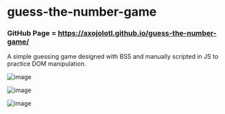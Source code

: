 # guess-the-number-game

### GitHub Page = https://axojolotl.github.io/guess-the-number-game/

A simple guessing game designed with BSS and manually scripted in JS to practice DOM manipulation.

![image](https://user-images.githubusercontent.com/72655919/148684941-2c0b4372-4777-476d-849a-2b66e68722ec.png)

![image](https://user-images.githubusercontent.com/72655919/148684963-93a24ae6-f034-4606-ad2a-bd5fd8053e1a.png)

![image](https://user-images.githubusercontent.com/72655919/167178713-2f19abca-2238-4f01-a58c-e1c1b4eb0dbe.png)
